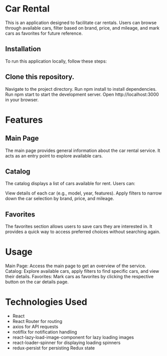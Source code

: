 # Car Rental

This is an application designed to facilitate car rentals. Users can browse through available cars, filter based on brand, price, and mileage, and mark cars as favorites for future reference.

## Installation
To run this application locally, follow these steps:

## Clone this repository.
Navigate to the project directory.
Run npm install to install dependencies.
Run npm start to start the development server.
Open http://localhost:3000 in your browser.

# Features

## Main Page
The main page provides general information about the car rental service. It acts as an entry point to explore available cars.

## Catalog
The catalog displays a list of cars available for rent. Users can:

View details of each car (e.g., model, year, features).
Apply filters to narrow down the car selection by brand, price, and mileage.

## Favorites
The favorites section allows users to save cars they are interested in. It provides a quick way to access preferred choices without searching again.

# Usage
Main Page: Access the main page to get an overview of the service.
Catalog: Explore available cars, apply filters to find specific cars, and view their details.
Favorites: Mark cars as favorites by clicking the respective button on the car details page.

# Technologies Used
- React
- React Router for routing
- axios for API requests
- notiflix for notification handling
- react-lazy-load-image-component for lazy loading images
- react-loader-spinner for displaying loading spinners
- redux-persist for persisting Redux state

